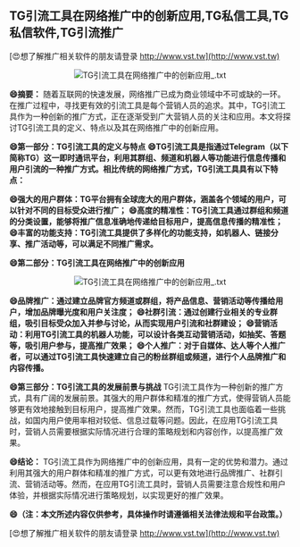 ## **TG引流工具在网络推广中的创新应用,TG私信工具,TG私信软件,TG引流推广**

[😍想了解推广相关软件的朋友请登录 http://www.vst.tw](http://www.vst.tw)

 <center><img src="https://vst.tw/MP4/tuiguang/png/3.png" alt="TG引流工具在网络推广中的创新应用_.txt"></center>

**😄摘要：**
随着互联网的快速发展，网络推广已成为商业领域中不可或缺的一环。在推广过程中，寻找更有效的引流工具是每个营销人员的追求。其中，TG引流工具作为一种创新的推广方式，正在逐渐受到广大营销人员的关注和应用。本文将探讨TG引流工具的定义、特点以及其在网络推广中的创新应用。

**😄第一部分：TG引流工具的定义与特点**
**😄TG引流工具是指通过Telegram（以下简称TG）这一即时通讯平台，利用其群组、频道和机器人等功能进行信息传播和用户引流的一种推广方式。相比传统的网络推广方式，TG引流工具具有以下特点：**

**😄强大的用户群体：TG平台拥有全球庞大的用户群体，涵盖各个领域的用户，可以针对不同的目标受众进行推广；**
**😄高度的精准性：TG引流工具通过群组和频道的分类设置，能够将推广信息准确地传递给目标用户，提高信息传播的精准性；**
**😄丰富的功能支持：TG引流工具提供了多样化的功能支持，如机器人、链接分享、推广活动等，可以满足不同推广需求。**

**😄第二部分：TG引流工具在网络推广中的创新应用**

 <center><img src="https://vst.tw/MP4/tuiguang/png/0.png" alt="TG引流工具在网络推广中的创新应用_.txt"></center>

**😄品牌推广：通过建立品牌官方频道或群组，将产品信息、营销活动等传播给用户，增加品牌曝光度和用户关注度；**
**😄社群引流：通过创建行业相关的专业群组，吸引目标受众加入并参与讨论，从而实现用户引流和社群建设；**
**😄营销活动：利用TG引流工具的机器人功能，可以设计各类互动营销活动，如抽奖、答题等，吸引用户参与，提高推广效果；**
**😄个人推广：对于自媒体、达人等个人推广者，可以通过TG引流工具快速建立自己的粉丝群组或频道，进行个人品牌推广和内容传播。**

**😄第三部分：TG引流工具的发展前景与挑战**
TG引流工具作为一种创新的推广方式，具有广阔的发展前景。其强大的用户群体和精准的推广方式，使得营销人员能够更有效地接触到目标用户，提高推广效果。然而，TG引流工具也面临着一些挑战，如国内用户使用率相对较低、信息过载等问题。因此，在应用TG引流工具时，营销人员需要根据实际情况进行合理的策略规划和内容创作，以提高推广效果。

**😄结论：**
TG引流工具作为网络推广中的创新应用，具有一定的优势和潜力。通过利用其强大的用户群体和精准的推广方式，可以更有效地进行品牌推广、社群引流、营销活动等。然而，在应用TG引流工具时，营销人员需要注意合规性和用户体验，并根据实际情况进行策略规划，以实现更好的推广效果。

**😄（注：本文所述内容仅供参考，具体操作时请遵循相关法律法规和平台政策。）**

[😍想了解推广相关软件的朋友请登录 http://www.vst.tw](http://www.vst.tw)



